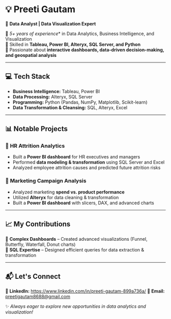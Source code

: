 # 💡 Preeti Gautam  

🚀 **Data Analyst | Data Visualization Expert**  

🔹 *5+ years of experience** in Data Analytics, Business Intelligence, and Visualization  
🔹 Skilled in **Tableau, Power BI, Alteryx, SQL Server, and Python**  
🔹 Passionate about **interactive dashboards, data-driven decision-making, and geospatial analysis**  

---

## 💻 Tech Stack  
- **Business Intelligence:** Tableau, Power BI  
- **Data Processing:** Alteryx, SQL Server  
- **Programming:** Python (Pandas, NumPy, Matplotlib, Scikit-learn)  
- **Data Transformation & Cleansing:** SQL, Alteryx, Excel  

---

## 📊 Notable Projects  

### 🔹 **HR Attrition Analytics**  
- Built a **Power BI dashboard** for HR executives and managers  
- Performed **data modeling & transformation** using SQL Server and Excel  
- Analyzed employee attrition causes and predicted future attrition risks  

### 🔹 **Marketing Campaign Analysis**  
- Analyzed marketing **spend vs. product performance**  
- Utilized **Alteryx** for data cleaning & transformation  
- Built a **Power BI dashboard** with slicers, DAX, and advanced charts  

---

## 📈 My Contributions  
🔹 **Complex Dashboards** – Created advanced visualizations (Funnel, Butterfly, Waterfall, Donut charts)  
🔹 **SQL Expertise** – Designed efficient queries for data extraction & transformation  

---

## 📬 Let's Connect  
🔗 **LinkedIn:** https://www.linkedin.com/in/preeti-gautam-899a736a/
📧 **Email:** preetigautam8688@gmail.com 

✨ _Always eager to explore new opportunities in data analytics and visualization!_  
